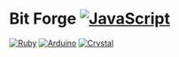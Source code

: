 # Bit Forge [![JavaScript](https://img.shields.io/badge/javascript-%23323330.svg?style=for-the-badge&logo=javascript&logoColor=%23F7DF1E)](https://github.com/bf-js)

[![Ruby](https://img.shields.io/badge/ruby-%23CC342D.svg?style=for-the-badge&logo=ruby&logoColor=white)](https://github.com/bf-rb) [![Arduino](https://img.shields.io/badge/-Arduino-00979D?style=for-the-badge&logo=Arduino&logoColor=white)](https://github.com/bf-arduino) [![Crystal](https://img.shields.io/badge/crystal-%23000000.svg?style=for-the-badge&logo=crystal&logoColor=white)](https://github.com/bf-cr)
